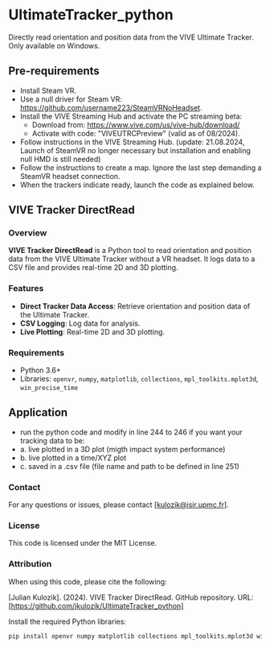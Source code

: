 # UltimateTracker_python

Directly read orientation and position data from the VIVE Ultimate Tracker. Only available on Windows.

## Pre-requirements
- Install Steam VR.
- Use a null driver for Steam VR: https://github.com/username223/SteamVRNoHeadset.
- Install the VIVE Streaming Hub and activate the PC streaming beta:
  - Download from: https://www.vive.com/us/vive-hub/download/
  - Activate with code: "VIVEUTRCPreview" (valid as of 08/2024).
- Follow instructions in the VIVE Streaming Hub. (update: 21.08.2024, Launch of SteamVR no longer necessary but installation and enabling null HMD is still needed)
- Follow the instructions to create a map. Ignore the last step demanding a SteamVR headset connection.
- When the trackers indicate ready, launch the code as explained below.

## VIVE Tracker DirectRead

### Overview
**VIVE Tracker DirectRead** is a Python tool to read orientation and position data from the VIVE Ultimate Tracker without a VR headset. It logs data to a CSV file and provides real-time 2D and 3D plotting.

### Features
- **Direct Tracker Data Access**: Retrieve orientation and position data of the Ultimate Tracker.
- **CSV Logging**: Log data for analysis.
- **Live Plotting**: Real-time 2D and 3D plotting.

### Requirements
- Python 3.6+
- Libraries: `openvr`, `numpy`, `matplotlib`, `collections`, `mpl_toolkits.mplot3d`, `win_precise_time`

## Application
- run the python code and modify in line 244 to 246 if you want your tracking data to be:
- a. live plotted in a 3D plot (migth impact system performance)
- b. live plotted in a time/XYZ plot
- c. saved in a .csv file (file name and path to be defined in line 251)  

### Contact

For any questions or issues, please contact [kulozik@isir.upmc.fr].

### License

This code is licensed under the MIT License.

### Attribution

When using this code, please cite the following:

[Julian Kulozik]. (2024). VIVE Tracker DirectRead. GitHub repository. URL: [https://github.com/jkulozik/UltimateTracker_python]

Install the required Python libraries:

```sh
pip install openvr numpy matplotlib collections mpl_toolkits.mplot3d win_precise_time
